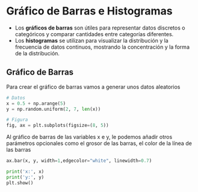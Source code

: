 # Gráfico de Barras e Histogramas
- Los **gráficos de barras** son útiles para representar datos discretos o categóricos y comparar cantidades entre categorías diferentes.
- Los **histogramas** se utilizan para visualizar la distribución y la frecuencia de datos continuos, mostrando la concentración y la forma de la distribución.

## Gráfico de Barras
Para crear el gráfico de barras vamos a generar unos datos aleatorios
```python
# Datos
x = 0.5 + np.arange(5)
y = np.random.uniform(2, 7, len(x))

# Figura
fig, ax = plt.subplots(figsize=(8, 5))
```
Al gráfico de barras de las variables x e y, le podemos añadir otros parámetros opcionales como el grosor de las barras, el color de la línea de las barras
```python
ax.bar(x, y, width=1,edgecolor="white", linewidth=0.7)   

print('x:', x)
print('y:', y)
plt.show()
```
